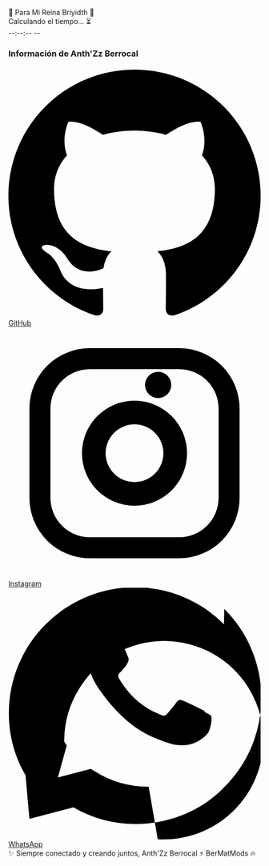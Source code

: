 <!DOCTYPE html>
<html lang="es">
<head>
<meta charset="UTF-8" />
<meta name="viewport" content="width=device-width, initial-scale=1" />
<title>Dedicatoria para Briyidth</title>
<link href="https://fonts.googleapis.com/css2?family=Dancing+Script&family=Great+Vibes&family=Raleway:wght@400;700&display=swap" rel="stylesheet" />
<style>
  @keyframes parpadeo {
    0%, 100% { opacity: 1; }
    50% { opacity: 0.4; }
  }

  body {
    background: radial-gradient(circle at top, #001f3f 0%, #000000 80%);
    font-family: 'Raleway', sans-serif;
    color: #cceeff;
    margin: 0; padding: 0;
    display: flex; flex-direction: column; align-items: center; min-height: 100vh;
    overflow-x: hidden;
  }

  .container {
    max-width: 720px;
    background: rgba(0, 20, 40, 0.85);
    margin: 60px 20px 40px;
    padding: 30px 40px;
    border-radius: 25px;
    box-shadow: 0 0 40px #00d2ff;
    text-align: center;
    position: relative;
    z-index: 10;
  }

  .titulo {
    font-family: 'Dancing Script', cursive;
    font-size: 48px;
    color: #ffd700;
    text-shadow: 0 0 15px #fffacd, 0 0 25px #ffd700;
    margin-bottom: 15px;
    animation: parpadeo 2.5s infinite;
  }

  .contador {
    font-size: 22px;
    font-weight: 700;
    margin: 15px 0 30px;
    color: #a0e9ff;
    letter-spacing: 1.2px;
    text-shadow: 0 0 12px #3ecfff;
    animation: parpadeo 3s infinite;
  }

  #reloj {
    font-family: 'Great Vibes', cursive;
    font-size: 32px;
    color: #b0e0e6;
    margin-bottom: 40px;
    text-shadow: 0 0 20px #00cfff, 0 0 30px #00aaff;
    animation: parpadeo 2s infinite;
  }

  #mensajeDedicatoria {
    font-family: 'Great Vibes', cursive;
    font-size: 28px;
    line-height: 1.5;
    color: #d0f0ff;
    min-height: 140px;
    margin-bottom: 40px;
    text-shadow: 0 0 30px #66d9ff, 0 0 60px #00bfff;
    white-space: pre-wrap;
    animation: parpadeo 3.5s infinite;
  }

  /* Corazones que caen */
  .corazon {
    position: fixed;
    top: -40px;
    color: #ffd700;
    font-size: 20px;
    user-select: none;
    pointer-events: none;
    animation-name: caer;
    animation-timing-function: linear;
    animation-iteration-count: infinite;
    filter: drop-shadow(0 0 3px #ffd700);
  }

  @keyframes caer {
    0% {
      transform: translateY(0) rotate(0deg);
      opacity: 1;
    }
    100% {
      transform: translateY(110vh) rotate(360deg);
      opacity: 0;
    }
  }

  /* Máquina de escribir cursor */
  #cursor {
    display: inline-block;
    background-color: #00d2ff;
    width: 3px;
    animation: parpadear 1s infinite;
    margin-left: 3px;
    vertical-align: bottom;
  }
  @keyframes parpadear {
    0%, 50% { opacity: 1; }
    51%, 100% { opacity: 0; }
  }

  /* Sección info y redes abajo */
  footer {
    width: 100%;
    background: #001f3f;
    padding: 25px 10px;
    box-shadow: inset 0 0 15px #00d2ff;
    display: flex;
    flex-direction: column;
    align-items: center;
    color: #99d9ff;
    font-family: 'Raleway', sans-serif;
    font-size: 16px;
  }

  footer h3 {
    margin: 0 0 12px;
    color: #ffd700;
    font-weight: 700;
    font-size: 22px;
    text-shadow: 0 0 10px #ffd700;
    font-family: 'Dancing Script', cursive;
  }

  .redes {
    display: flex;
    gap: 25px;
    margin-bottom: 10px;
  }

  .redes a {
    color: #00cfff;
    text-decoration: none;
    font-weight: 700;
    font-size: 20px;
    transition: color 0.3s ease;
    display: flex;
    align-items: center;
    gap: 8px;
  }

  .redes a:hover {
    color: #ffd700;
  }

  .redes svg {
    fill: currentColor;
    width: 24px;
    height: 24px;
  }

  .mensaje-footer {
    font-style: italic;
    color: #cceeff;
    max-width: 650px;
    text-align: center;
    text-shadow: 0 0 8px #00bfff;
  }
</style>
</head>
<body>

<div class="container">
  <div class="titulo">💖 Para Mi Reina Briyidth 💖</div>
  <div class="contador" id="contador">Calculando el tiempo... ⏳</div>
  <div id="reloj">--:--:-- --</div>
  <div id="mensajeDedicatoria"></div>
</div>

<footer>
  <h3>Información de Anth'Zz Berrocal</h3>
  <div class="redes">
    <a href="https://github.com/BerMatMods" target="_blank" rel="noopener" aria-label="GitHub">
      <svg viewBox="0 0 24 24" aria-hidden="true"><path d="M12 0.297c-6.63 0-12 5.373-12 12 0 5.303 3.438 9.8 8.205 11.387 0.6 0.111 0.82-0.258 0.82-0.577 0-0.285-0.01-1.04-0.015-2.04-3.338 0.724-4.042-1.61-4.042-1.61-0.546-1.387-1.333-1.756-1.333-1.756-1.09-0.744 0.083-0.729 0.083-0.729 1.205 0.084 1.84 1.236 1.84 1.236 1.07 1.835 2.807 1.305 3.492 0.997 0.108-0.776 0.418-1.305 0.76-1.605-2.665-0.3-5.466-1.335-5.466-5.93 0-1.31 0.468-2.38 1.236-3.22-0.124-0.303-0.536-1.523 0.117-3.176 0 0 1.008-0.322 3.3 1.23 0.957-0.266 1.98-0.399 3-0.405 1.02 0.006 2.043 0.139 3 0.405 2.29-1.552 3.297-1.23 3.297-1.23 0.654 1.653 0.243 2.873 0.12 3.176 0.77 0.84 1.234 1.91 1.234 3.22 0 4.61-2.804 5.625-5.476 5.92 0.43 0.37 0.823 1.102 0.823 2.222 0 1.606-0.015 2.898-0.015 3.293 0 0.32 0.216 0.694 0.825 0.576 4.765-1.588 8.2-6.084 8.2-11.386 0-6.627-5.373-12-12-12z"/></svg>
      GitHub
    </a>
    <a href="https://www.instagram.com/anthzzberrocal/" target="_blank" rel="noopener" aria-label="Instagram">
      <svg viewBox="0 0 24 24" aria-hidden="true"><path d="M7.75 2h8.5a5.75 5.75 0 0 1 5.75 5.75v8.5a5.75 5.75 0 0 1-5.75 5.75h-8.5a5.75 5.75 0 0 1-5.75-5.75v-8.5A5.75 5.75 0 0 1 7.75 2zm0 2A3.75 3.75 0 0 0 4 7.75v8.5A3.75 3.75 0 0 0 7.75 20h8.5A3.75 3.75 0 0 0 20 16.25v-8.5A3.75 3.75 0 0 0 16.25 4h-8.5zM12 7a5 5 0 1 1 0 10 5 5 0 0 1 0-10zm0 2.25a2.75 2.75 0 1 0 0 5.5 2.75 2.75 0 0 0 0-5.5zm3.5-3.75a1.25 1.25 0 1 1-2.5 0 1.25 1.25 0 0 1 2.5 0z"/></svg>
      Instagram
    </a>
    <a href="https://wa.me/51937556459" target="_blank" rel="noopener" aria-label="WhatsApp">
      <svg viewBox="0 0 24 24" aria-hidden="true"><path d="M20.52 3.48a11.958 11.958 0 0 0-16.97 0 11.958 11.958 0 0 0-3.51 8.48c0 2.1.55 4.12 1.59 5.88L2 22l4.18-1.1a11.965 11.965 0 0 0 5.88 1.59c3.26 0 6.35-1.27 8.48-3.51a11.958 11.958 0 0 0 0-16.97zm-7.17 15.46a9.546 9.546 0 0 1-5.14-1.47l-.37-.23-3.13.82.84-3.05-.24-.38a9.49 9.49 0 0 1 1.48-5.11 9.46 9.46 0 0 1 16.06 0 9.46 9.46 0 0 1-1.97 12.21 9.477 9.477 0 0 1-6.67 2.21zm5.24-7.26c-.29-.14-1.7-.84-1.96-.93-.26-.1-.44-.14-.63.14-.19.29-.73.93-.9 1.12-.17.19-.34.21-.63.07-.29-.14-1.22-.45-2.33-1.44-.86-.77-1.44-1.72-1.61-2.01-.17-.29-.02-.45.13-.59.14-.14.29-.34.44-.51.15-.17.2-.29.29-.48.1-.19.05-.36-.02-.51-.07-.14-.63-1.52-.87-2.07-.23-.54-.47-.47-.63-.47-.16 0-.35-.02-.54-.02-.19 0-.5.07-.76.36-.26.29-1 1-1 2.44 0 1.44 1.03 2.83 1.18 3.03.15.19 2.05 3.13 4.97 4.39.69.3 1.22.48 1.64.62.69.22 1.32.19 1.82.11.56-.08 1.7-.69 1.94-1.36.24-.67.24-1.25.17-1.37-.07-.12-.26-.19-.55-.33z"/></svg>
      WhatsApp
    </a>
  </div>
  <div class="mensaje-footer">✨ Siempre conectado y creando juntos, Anth'Zz Berrocal ⚡ BerMatMods 🔥</div>
</footer>

<script>
  // Contador desde 10 Nov 2023
  const inicio = new Date("2023-11-10T00:00:00");
  const contadorEl = document.getElementById("contador");

  function actualizarContador() {
    const ahora = new Date();
    let anos = ahora.getFullYear() - inicio.getFullYear();
    let meses = ahora.getMonth() - inicio.getMonth();
    let dias = ahora.getDate() - inicio.getDate();
    let horas = ahora.getHours() - inicio.getHours();
    let minutos = ahora.getMinutes() - inicio.getMinutes();
    let segundos = ahora.getSeconds() - inicio.getSeconds();

    if (segundos < 0) { segundos += 60; minutos--; }
    if (minutos < 0) { minutos += 60; horas--; }
    if (horas < 0) { horas += 24; dias--; }
    if (dias < 0) {
      meses--;
      const mesAnterior = new Date(ahora.getFullYear(), ahora.getMonth(), 0);
      dias += mesAnterior.getDate();
    }
    if (meses < 0) { meses += 12; anos--; }

    contadorEl.textContent = `💞 YA VAMOS: ${anos} AÑOS, ${meses} MESES, ${dias} DÍAS, ${horas}h ${minutos}m ${segundos}s 💞`;
  }
  setInterval(actualizarContador, 1000);

  // Reloj en horario Perú (UTC-5) con AM/PM
  const relojEl = document.getElementById("reloj");

  function actualizarReloj() {
    const ahora = new Date();

    // Convertir a hora Perú (UTC-5)
    let utc = ahora.getTime() + (ahora.getTimezoneOffset() * 60000);
    let peruTime = new Date(utc - (5 * 3600000));

    let h = peruTime.getHours();
    let m = peruTime.getMinutes();
    let s = peruTime.getSeconds();
    let ampm = h >= 12 ? 'PM' : 'AM';

    h = h % 12;
    h = h ? h : 12;

    m = m < 10 ? '0'+m : m;
    s = s < 10 ? '0'+s : s;

    relojEl.textContent = `🕒 Hora Perú: ${h}:${m}:${s} ${ampm}`;
  }
  setInterval(actualizarReloj, 1000);
  actualizarReloj();

  // Mensajes de dedicatoria con máquina de escribir
  const mensajes = [
    "Mi Briyidth, cada día a tu lado es un regalo que nunca dejaré de agradecer.",
    "Tu sonrisa ilumina mis días más oscuros y llena mi alma de alegría.",
    "Eres la reina de mi corazón, mi inspiración y mi mejor amiga.",
    "Juntos hemos creado un mundo donde el amor siempre gana, sin importar nada más.",
    "Gracias por ser mi compañera, mi confidente y mi amor incondicional.",
    "Cada instante contigo es eterno, cada beso es un sueño hecho realidad.",
    "Prometo amarte y cuidarte en las buenas y en las malas, hoy y siempre.",
    "Te amo con toda mi alma, y nada ni nadie podrá cambiar eso, mi reina hermosa."
  ];

  const mensajeEl = document.getElementById("mensajeDedicatoria");
  const cursorEl = document.createElement('span');
  cursorEl.id = 'cursor';
  mensajeEl.appendChild(cursorEl);

  let i = 0;
  let charIndex = 0;
  let escribiendo = true;
  let timeoutId;

  function escribir() {
    if (charIndex <= mensajes[i].length && escribiendo) {
      mensajeEl.textContent = mensajes[i].substring(0, charIndex);
      mensajeEl.appendChild(cursorEl);
      charIndex++;
      timeoutId = setTimeout(escribir, 80);
    } else {
      escribiendo = false;
      timeoutId = setTimeout(borrar, 180

